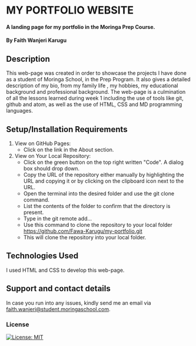 # MY PORTFOLIO WEBSITE
#### A landing page for my portfolio in the Moringa Prep Course.
#### By **Faith Wanjeri Karugu**
## Description
This web-page was created in order to showcase the projects I have done as a student of Moringa School, in the Prep Program. It also gives a detailed description of my bio, from my family life , my hobbies, my educational background and professional background. The web-page is a culmination of all the lessons learned during week 1 including the use of tools like git, github and atom, as well as the use of HTML, CSS and MD programming languages.
## Setup/Installation Requirements
1. View on GitHub Pages:
   * Click on the link in the About section.
2. View on Your Local Repository:
   * Click on the green button on the top right written "Code". A dialog box    should drop down.
   * Copy the URL of the repository either manually by highlighting the URL and copying it or by clicking on the clipboard icon next to the URL.
   * Open the terminal into the desired folder and use the git clone command.
   * List the contents of the folder to confirm that the directory is present.
   * Type in the git remote add...
   * Use this command to clone the repository to your local folder https://github.com/Fawa-Karugu/my-portfolio.git
   * This will clone the repository into your local folder.
## Technologies Used
I used HTML and CSS to develop this web-page.
## Support and contact details
In case you run into any issues, kindly send me an email via faith.wanjeri@student.moringaschool.com.
### License
[![License: MIT](https://img.shields.io/badge/License-MIT-yellow.svg)](/LICENSE)
